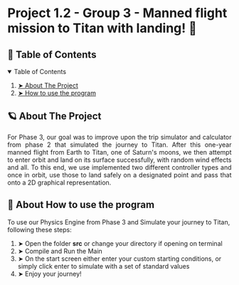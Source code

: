 # Project 1.2 - Group 3 - Manned flight mission to Titan with landing! 🚀

<!-- TABLE OF CONTENTS -->
<h2 id="table-of-contents"> 📖 Table of Contents</h2>

<details open="open">
  <summary>Table of Contents</summary>
  <ol>
    <li><a href="#about-the-project"> ➤ About The Project</a></li>
    <li><a href="#how-to-use-the-program"> ➤ How to use the program</a></li>
    </ol>
</details>
  
<!-- ABOUT THE PROJECT -->
<h2 id="about-the-project"> 🪐 About The Project</h2>
  
<p align="justify"> 
  For Phase 3, our goal was to improve upon the trip simulator and calculator from phase 2 that simulated the journey to Titan. After this one-year manned flight from Earth to Titan, one of Saturn's moons, we then attempt to enter orbit and land on its surface successfully, with random wind effects and all. To this end, we use implemented two different controller types and once in orbit, use those to land safely on a designated point and pass that onto a 2D graphical representation.


<!-- HOW TO USE THE PROGRAMM -->
<h2 id="how-to-use-the-program"> 💾 About How to use the program</h2>
  To use our Physics Engine from Phase 3 and Simulate your journey to Titan, following these steps:
<p align="justify"> 
   <ol>
    <li> ➤ Open the folder <strong>src</strong> or change your directory if opening on terminal
    <li> ➤ Compile and Run the Main
    <li> ➤ On the start screen either enter your custom starting conditions, or simply click enter to simulate with a set of standard values
    <li> ➤ Enjoy your journey!
  </ol>
  </p>
